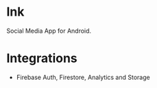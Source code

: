 # Ink
Social Media App for Android.

# Integrations
- Firebase Auth, Firestore, Analytics and Storage
